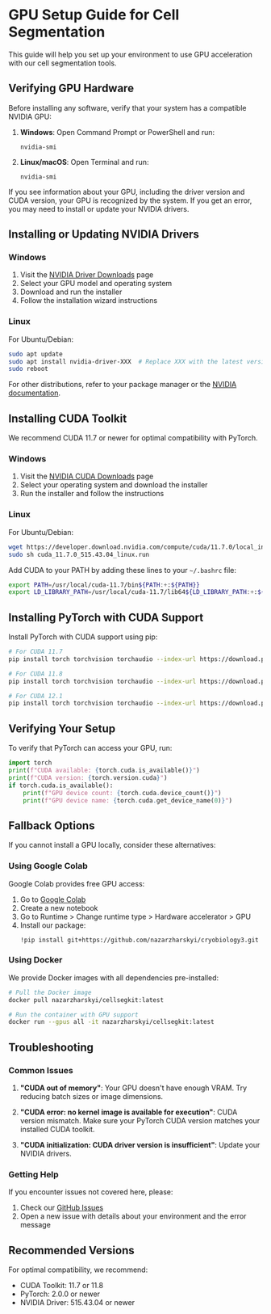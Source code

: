 # GPU Setup Guide for Cell Segmentation

This guide will help you set up your environment to use GPU acceleration with our cell segmentation tools.

## Verifying GPU Hardware

Before installing any software, verify that your system has a compatible NVIDIA GPU:

1. **Windows**: Open Command Prompt or PowerShell and run:
   ```
   nvidia-smi
   ```

2. **Linux/macOS**: Open Terminal and run:
   ```
   nvidia-smi
   ```

If you see information about your GPU, including the driver version and CUDA version, your GPU is recognized by the system. If you get an error, you may need to install or update your NVIDIA drivers.

## Installing or Updating NVIDIA Drivers

### Windows

1. Visit the [NVIDIA Driver Downloads](https://www.nvidia.com/Download/index.aspx) page
2. Select your GPU model and operating system
3. Download and run the installer
4. Follow the installation wizard instructions

### Linux

For Ubuntu/Debian:
```bash
sudo apt update
sudo apt install nvidia-driver-XXX  # Replace XXX with the latest version number
sudo reboot
```

For other distributions, refer to your package manager or the [NVIDIA documentation](https://docs.nvidia.com/cuda/cuda-installation-guide-linux/index.html).

## Installing CUDA Toolkit

We recommend CUDA 11.7 or newer for optimal compatibility with PyTorch.

### Windows

1. Visit the [NVIDIA CUDA Downloads](https://developer.nvidia.com/cuda-downloads) page
2. Select your operating system and download the installer
3. Run the installer and follow the instructions

### Linux

For Ubuntu/Debian:
```bash
wget https://developer.download.nvidia.com/compute/cuda/11.7.0/local_installers/cuda_11.7.0_515.43.04_linux.run
sudo sh cuda_11.7.0_515.43.04_linux.run
```

Add CUDA to your PATH by adding these lines to your `~/.bashrc` file:
```bash
export PATH=/usr/local/cuda-11.7/bin${PATH:+:${PATH}}
export LD_LIBRARY_PATH=/usr/local/cuda-11.7/lib64${LD_LIBRARY_PATH:+:${LD_LIBRARY_PATH}}
```

## Installing PyTorch with CUDA Support

Install PyTorch with CUDA support using pip:

```bash
# For CUDA 11.7
pip install torch torchvision torchaudio --index-url https://download.pytorch.org/whl/cu117

# For CUDA 11.8
pip install torch torchvision torchaudio --index-url https://download.pytorch.org/whl/cu118

# For CUDA 12.1
pip install torch torchvision torchaudio --index-url https://download.pytorch.org/whl/cu121
```

## Verifying Your Setup

To verify that PyTorch can access your GPU, run:

```python
import torch
print(f"CUDA available: {torch.cuda.is_available()}")
print(f"CUDA version: {torch.version.cuda}")
if torch.cuda.is_available():
    print(f"GPU device count: {torch.cuda.device_count()}")
    print(f"GPU device name: {torch.cuda.get_device_name(0)}")
```

## Fallback Options

If you cannot install a GPU locally, consider these alternatives:

### Using Google Colab

Google Colab provides free GPU access:

1. Go to [Google Colab](https://colab.research.google.com/)
2. Create a new notebook
3. Go to Runtime > Change runtime type > Hardware accelerator > GPU
4. Install our package:
   ```
   !pip install git+https://github.com/nazarzharskyi/cryobiology3.git
   ```

### Using Docker

We provide Docker images with all dependencies pre-installed:

```bash
# Pull the Docker image
docker pull nazarzharskyi/cellsegkit:latest

# Run the container with GPU support
docker run --gpus all -it nazarzharskyi/cellsegkit:latest
```

## Troubleshooting

### Common Issues

1. **"CUDA out of memory"**: Your GPU doesn't have enough VRAM. Try reducing batch sizes or image dimensions.

2. **"CUDA error: no kernel image is available for execution"**: CUDA version mismatch. Make sure your PyTorch CUDA version matches your installed CUDA toolkit.

3. **"CUDA initialization: CUDA driver version is insufficient"**: Update your NVIDIA drivers.

### Getting Help

If you encounter issues not covered here, please:

1. Check our [GitHub Issues](https://github.com/nazarzharskyi/cryobiology3/issues)
2. Open a new issue with details about your environment and the error message

## Recommended Versions

For optimal compatibility, we recommend:

- CUDA Toolkit: 11.7 or 11.8
- PyTorch: 2.0.0 or newer
- NVIDIA Driver: 515.43.04 or newer